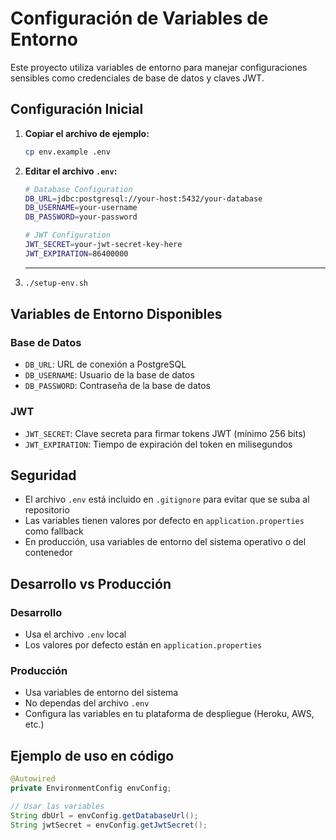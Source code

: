 # Configuración de Variables de Entorno

Este proyecto utiliza variables de entorno para manejar configuraciones sensibles como credenciales de base de datos y claves JWT.

## Configuración Inicial

1. **Copiar el archivo de ejemplo:**
   ```bash
   cp env.example .env
   ```

2. **Editar el archivo `.env`:**
   ```bash
   # Database Configuration
   DB_URL=jdbc:postgresql://your-host:5432/your-database
   DB_USERNAME=your-username
   DB_PASSWORD=your-password

   # JWT Configuration
   JWT_SECRET=your-jwt-secret-key-here
   JWT_EXPIRATION=86400000
   ```
3. ****
   ```bash
   ./setup-env.sh
   ```

## Variables de Entorno Disponibles

### Base de Datos
- `DB_URL`: URL de conexión a PostgreSQL
- `DB_USERNAME`: Usuario de la base de datos
- `DB_PASSWORD`: Contraseña de la base de datos

### JWT
- `JWT_SECRET`: Clave secreta para firmar tokens JWT (mínimo 256 bits)
- `JWT_EXPIRATION`: Tiempo de expiración del token en milisegundos

## Seguridad

- El archivo `.env` está incluido en `.gitignore` para evitar que se suba al repositorio
- Las variables tienen valores por defecto en `application.properties` como fallback
- En producción, usa variables de entorno del sistema operativo o del contenedor

## Desarrollo vs Producción

### Desarrollo
- Usa el archivo `.env` local
- Los valores por defecto están en `application.properties`

### Producción
- Usa variables de entorno del sistema
- No dependas del archivo `.env`
- Configura las variables en tu plataforma de despliegue (Heroku, AWS, etc.)

## Ejemplo de uso en código

```java
@Autowired
private EnvironmentConfig envConfig;

// Usar las variables
String dbUrl = envConfig.getDatabaseUrl();
String jwtSecret = envConfig.getJwtSecret();
``` 